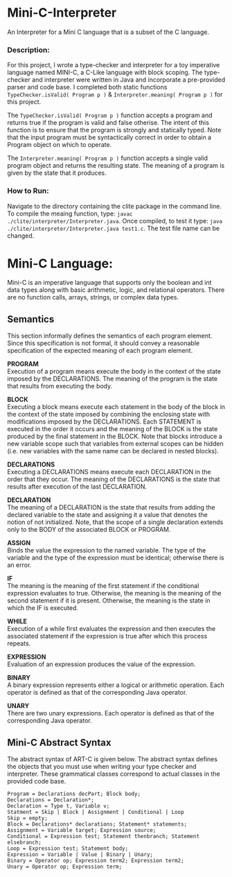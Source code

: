 # Mini-C-Interpreter
An Interpreter for a Mini C language that is a subset of the C language.

### **Description:**
For this project, I wrote a type-checker and interpreter for a toy imperative language named MINI-C, a C-Like language with block scoping. The type-checker and
interpreter were written in Java and incorporate a pre-provided parser and code base. I completed both static functions `TypeChecker.isValid( Program p )` & 
`Interpreter.meaning( Program p )` for this project.       

The `TypeChecker.isValid( Program p )` function accepts a program and returns true if the program is valid and false otherise. The intent of 
this function is to ensure that the program is strongly and statically typed. Note that the input program must be syntactically correct in order to obtain a Program 
object on which to operate.    

The `Interpreter.meaning( Program p )` function accepts a single valid program object and returns the resulting state. The meaning of a program is given by the 
state that it produces.

### **How to Run:**
Navigate to the directory containing the clite package in the command line. To compile the meaing function, type: `javac ./clite/interpreter/Interpreter.java`. Once compiled, to test it type: `java ./clite/interpreter/Interpreter.java test1.c`. The test file name can be changed.

# **Mini-C Language:**
Mini-C is an imperative language that supports only the boolean and int data types along with basic arithmetic, logic, and relational operators. There are no function
calls, arrays, strings, or complex data types.

## Semantics
This section informally defines the semantics of each program element. Since this specification is not formal, it should convey a reasonable specification of the expected meaning of each program element.

**PROGRAM**       
Execution of a program means execute the body in the context of the state imposed by the DECLARATIONS. The meaning of the program is the state that results from 
executing the body.

**BLOCK**       
Executing a block means execute each statement in the body of the block in the context of the state imposed by combining the enclosing state with modifications imposed 
by the DECLARATIONS. Each STATEMENT is executed in the order it occurs and the meaning of the BLOCK is the state produced by the final statement in the BLOCK. Note 
that blocks introduce a new variable scope such that variables from external scopes can be hidden (i.e. new variables with the same name can be declared in nested 
blocks).

**DECLARATIONS**        
Executing a DECLARATIONS means execute each DECLARATION in the order that they occur. The meaning of the DECLARATIONS is the state that results after execution of the 
last DECLARATION.

**DECLARATION**       
The meaning of a DECLARATION is the state that results from adding the declared variable to the state and assigning it a value that denotes the notion of not 
initialized. Note, that the scope of a single declaration extends only to the BODY of the associated BLOCK or PROGRAM.

**ASSIGN**        
Binds the value the expression to the named variable. The type of the variable and the type of the expression must be identical; otherwise there is an error.

**IF**        
The meaning is the meaning of the first statement if the conditional expression evaluates to true. Otherwise, the meaning is the meaning of the second statement if it 
is present. Otherwise, the meaning is the state in which the IF is executed.

**WHILE**       
Execution of a while first evaluates the expression and then executes the associated statement if the expression is true after which this process repeats.

**EXPRESSION**        
Evaluation of an expression produces the value of the expression.

**BINARY**        
A binary expression represents either a logical or arithmetic operation. Each operator is defined as that of the corresponding Java operator.

**UNARY**         
There are two unary expressions. Each operator is defined as that of the corresponding Java operator.

## Mini-C Abstract Syntax
The abstract syntax of ART-C is given below. The abstract syntax defines the objects that you must use when writing your type checker and interpreter. These grammatical 
classes correspond to actual classes in the provided code base.

`Program = Declarations decPart; Block body;`     
`Declarations = Declaration*;`        
`Declaration = Type t, Variable v;`     
`Statment = Skip | Block | Assignment | Conditional | Loop `      
`Skip = empty;`           
`Block = Declarations* declarations; Statement* statements;`        
`Assignment = Variable target; Expression source;`      
`Conditional = Expression test; Statement thenbranch; Statement elsebranch;`      
`Loop = Expression test; Statement body; `          
`Expression = Variable | Value | Binary | Unary;`         
`Binary = Operator op; Expression term2; Expression term2;`         
`Unary = Operator op; Expression term;`
